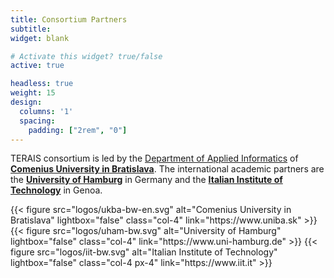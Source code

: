 ```yaml
---
title: Consortium Partners
subtitle:
widget: blank

# Activate this widget? true/false
active: true

headless: true
weight: 15
design:
  columns: '1'
  spacing:
    padding: ["2rem", "0"]
---
```

<div class="article-container">

TERAIS consortium is led by the [Department of Applied Informatics](https://dai.fmph.uniba.sk)
of [**Comenius University in Bratislava**](https://www.uniba.sk).
The international academic partners are the [**University of Hamburg**](https://www.uni-hamburg.de) in Germany
and the [**Italian Institute of Technology**](https://www.iit.it) in Genoa.

<div class="row mt-4 align-items-center justify-content-around">
{{< figure src="logos/ukba-bw-en.svg" alt="Comenius University in Bratislava"
    lightbox="false" class="col-4"
    link="https://www.uniba.sk" >}}
{{< figure src="logos/uham-bw.svg" alt="University of Hamburg"
    lightbox="false" class="col-4"
    link="https://www.uni-hamburg.de" >}}
{{< figure src="logos/iit-bw.svg" alt="Italian Institute of Technology"
    lightbox="false" class="col-4 px-4"
    link="https://www.iit.it" >}}
</div>
</div>
